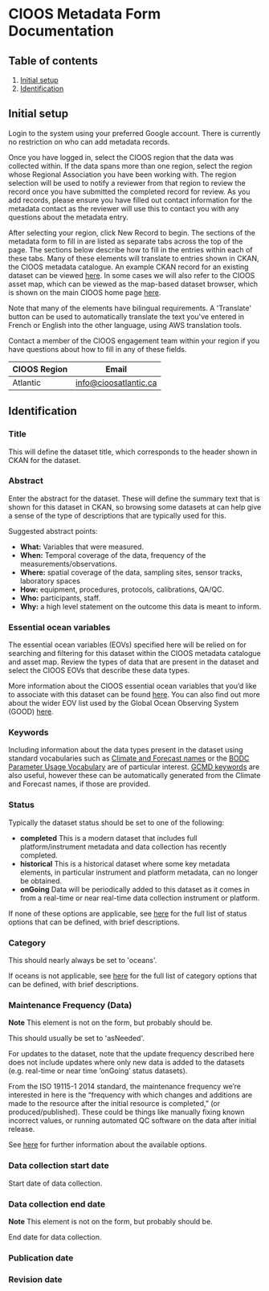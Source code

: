 # CIOOS Metadata Form Documentation

## Table of contents

1. [Initial setup](#initial-sample)
2. [Identification](#identification)

## Initial setup

Login to the system using your preferred Google account. There is currently no restriction on who can add metadata records.

Once you have logged in, select the CIOOS region that the data was collected within. If the data spans more than one region, select the region whose Regional Association you have been working with. The region selection will be used to notify a reviewer from that region to review the record once you have submitted the completed record for review. As you add records, please ensure you have filled out contact information for the metadata contact as the reviewer will use this to contact you with any questions about the metadata entry.

After selecting your region, click New Record to begin. The sections of the metadata form to fill in are listed as separate tabs across the top of the page. The sections below describe how to fill in the entries within each of these tabs. Many of these elements will translate to entries shown in CKAN, the CIOOS metadata catalogue. An example CKAN record for an existing dataset can be viewed [here](https://cioosatlantic.ca/ckan/dataset/org-coastalaction_ec2b8fbb-5482-46e2-af71-9e85d58b8922). In some cases we will also refer to the CIOOS asset map, which can be viewed as the map-based dataset browser, which is shown on the main CIOOS home page [here](https://cioos.ca).

Note that many of the elements have bilingual requirements. A 'Translate' button can be used to automatically translate the text you've entered in French or English into the other language, using AWS translation tools. 

Contact a member of the CIOOS engagement team within your region if you have questions about how to fill in any of these fields.

CIOOS Region | Email
------------ | -----
Atlantic     | info@cioosatlantic.ca

## Identification

### Title

This will define the dataset title, which corresponds to the header shown in CKAN for the dataset.

### Abstract

Enter the abstract for the dataset. These will define the summary text that is shown for this dataset in CKAN, so browsing some datasets at [](https://cioosatlantic.ca/ckan) can help give a sense of the type of descriptions that are typically used for this.

Suggested abstract points:
* **What:** Variables that were measured.
* **When:** Temporal coverage of the data, frequency of the measurements/observations.
* **Where:** spatial coverage of the data, sampling sites, sensor tracks, laboratory spaces
* **How:** equipment, procedures, protocols, calibrations, QA/QC.
* **Who:** participants, staff.
* **Why:** a high level statement on the outcome this data is meant to inform. 

### Essential ocean variables

The essential ocean variables (EOVs) specified here will be relied on for searching and filtering for this dataset within the CIOOS metadata catalogue and asset map. Review the types of data that are present in the dataset and select the CIOOS EOVs that describe these data types.

More information about the CIOOS essential ocean variables that you’d like to associate with this dataset can be found [here](https://cioosatlantic.ca/eovs/). You can also find out more about the wider EOV list used by the Global Ocean Observing System (GOOD) [here](https://www.goosocean.org/index.php?option=com_content&view=article&id=14&Itemid=114).

### Keywords

Including information about the data types present in the dataset using standard vocabularies such as [Climate and Forecast names](https://cfconventions.org/) or the [BODC Parameter Usage Vocabulary](https://www.bodc.ac.uk/resources/vocabularies/parameter_codes/) are of particular interest. [GCMD keywords](http://vocab.nerc.ac.uk/collection/P04/current/) are also useful, however these can be automatically generated from the Climate and Forecast names, if those are provided.

### Status

Typically the dataset status should be set to one of the following:
* **completed** This is a modern dataset that includes full platform/instrument metadata and data collection has recently completed.
* **historical** This is a historical dataset where some key metadata elements, in particular instrument and platform metadata, can no longer be obtained.
* **onGoing** Data will be periodically added to this dataset as it comes in from a real-time or near real-time data collection instrument or platform.

If none of these options are applicable, see [here](https://wiki.esipfed.org/ISO_19115-3_Codelists#MD_ProgressCode) for the full list of status options that can be defined, with brief descriptions.

### Category

This should nearly always be set to 'oceans'.

If oceans is not applicable, see [here](https://wiki.esipfed.org/ISO_19115-3_Codelists#MD_TopicCategoryCode) for the full list of category options that can be defined, with brief descriptions.

### Maintenance Frequency (Data)

**Note** This element is not on the form, but probably should be.

This should usually be set to 'asNeeded'.

For updates to the dataset, note that the update frequency described here does not include updates where only new data is added to the datasets (e.g. real-time or near time ‘onGoing’ status datasets).

From the ISO 19115-1 2014 standard, the maintenance frequency we’re interested in here is the “frequency with which changes and additions are made to the resource after the initial resource is completed,” (or produced/published). These could be things like manually fixing known incorrect values, or running automated QC software on the data after initial release.

See [here](https://wiki.esipfed.org/ISO_19115-3_Codelists#MD_MaintenanceFrequencyCode) for further information about the available options.

### Data collection start date

Start date of data collection.

### Data collection end date

**Note** This element is not on the form, but probably should be.

End date for data collection.

### Publication date

### Revision date


